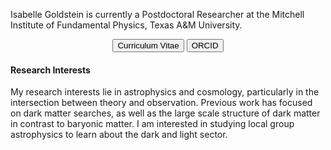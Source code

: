 Isabelle Goldstein is currently a Postdoctoral Researcher at the Mitchell Institute of Fundamental Physics, Texas A&M University.

<center>
<button onclick="location.href='https://isabelle-goldstein.github.io/static/assets/GoldsteinCV_v3.pdf'">Curriculum Vitae</button>
<button onclick="location.href='https://orcid.org/0000-0001-9247-9474'">ORCID</button>
</center>

<!-- <center>
<button onclick="location.href='https://isabelle-goldstein.github.io/glassart.html'">Glass Art</button>
</center> -->


#### Research Interests
My research interests lie in astrophysics and cosmology, particularly in the intersection between theory and observation. Previous work has focused on dark matter searches, as well as the large scale structure of dark matter in contrast to baryonic matter. I am interested in studying local group astrophysics to learn about the dark and light sector. 
